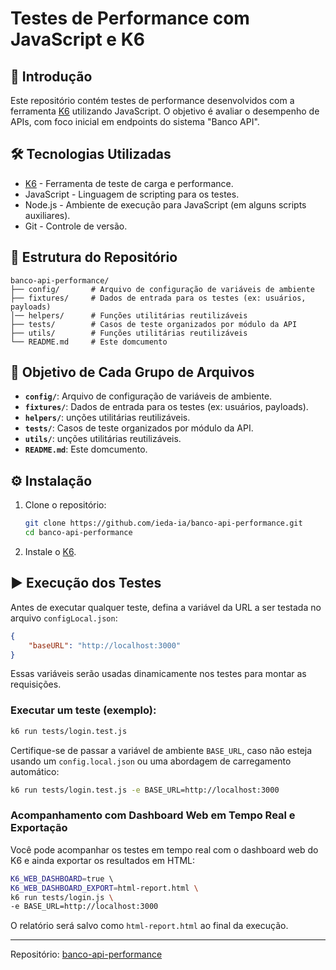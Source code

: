 # Testes de Performance com JavaScript e K6

## 🧾 Introdução

Este repositório contém testes de performance desenvolvidos com a ferramenta [K6](https://k6.io/) utilizando JavaScript. O objetivo é avaliar o desempenho de APIs, com foco inicial em endpoints do sistema "Banco API".

## 🛠 Tecnologias Utilizadas

- [K6](https://k6.io/) - Ferramenta de teste de carga e performance.
- JavaScript - Linguagem de scripting para os testes.
- Node.js - Ambiente de execução para JavaScript (em alguns scripts auxiliares).
- Git - Controle de versão.

## 📁 Estrutura do Repositório

```
banco-api-performance/
├── config/       # Arquivo de configuração de variáveis de ambiente
├── fixtures/     # Dados de entrada para os testes (ex: usuários, payloads)
│── helpers/      # Funções utilitárias reutilizáveis
├── tests/        # Casos de teste organizados por módulo da API
├── utils/        # Funções utilitárias reutilizáveis
└── README.md     # Este domcumento
```

## 📂 Objetivo de Cada Grupo de Arquivos

- **`config/`**: Arquivo de configuração de variáveis de ambiente.
- **`fixtures/`**: Dados de entrada para os testes (ex: usuários, payloads).
- **`helpers/`**: unções utilitárias reutilizáveis.
- **`tests/`**: Casos de teste organizados por módulo da API.
- **`utils/`**: unções utilitárias reutilizáveis.
- **`README.md`**: Este domcumento.

## ⚙️ Instalação

1. Clone o repositório:
   ```bash
   git clone https://github.com/ieda-ia/banco-api-performance.git
   cd banco-api-performance
   ```

2. Instale o [K6](https://k6.io/docs/getting-started/installation/).

## ▶️ Execução dos Testes

Antes de executar qualquer teste, defina a variável da URL a ser testada no arquivo `configLocal.json`:

```json
{
    "baseURL": "http://localhost:3000"
}
```
Essas variáveis serão usadas dinamicamente nos testes para montar as requisições.

### Executar um teste (exemplo):

```bash
k6 run tests/login.test.js
```
Certifique-se de passar a variável de ambiente `BASE_URL`, caso não esteja usando um `config.local.json` ou uma abordagem de carregamento automático: 

```bash
k6 run tests/login.test.js -e BASE_URL=http://localhost:3000
```

### Acompanhamento com Dashboard Web em Tempo Real e Exportação

Você pode acompanhar os testes em tempo real com o dashboard web do K6 e ainda exportar os resultados em HTML:

```bash
K6_WEB_DASHBOARD=true \ 
K6_WEB_DASHBOARD_EXPORT=html-report.html \
k6 run tests/login.js \
-e BASE_URL=http://localhost:3000
```

O relatório será salvo como `html-report.html` ao final da execução.

---

Repositório: [banco-api-performance](https://github.com/ieda-ia/banco-api-performance)
